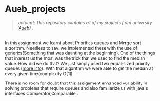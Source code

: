 # Aueb_projects
> ###### :octocat: This repository contains all of my projects from university ([Aueb](https://www.aueb.gr/)) .


In this assignment we learnt about Priorities queues and Merge sort algorithm. Needless to say, we implemented these with the use of generics(Something that was daunting at the beginning). 
One of the things that interest us the most was the trick that we used to find the median value. How did we do that? We just simply used two equal-sized priority queues ([more info](https://stackoverflow.com/questions/15319561/how-to-implement-a-median-heap/15319593)). With that algorithm we were able to get the median at every given time(complexity O(1)).

There is no room for doubt that this assignment enhanced our ability in solving problems that require queues and also familiarize us with java's interfaces Comperator,Comparable .
